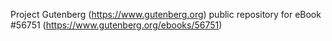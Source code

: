 Project Gutenberg (https://www.gutenberg.org) public repository for
eBook #56751 (https://www.gutenberg.org/ebooks/56751)
